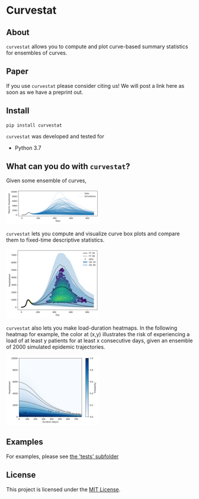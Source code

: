 # Curvestat
## About

`curvestat` allows you to compute and plot curve-based summary statistics for ensembles of curves.


## Paper

If you use `curvestat` please consider citing us! We will post a link here as soon as we have a preprint out.

## Install

    pip install curvestat

`curvestat` was developed and tested for 

* Python 3.7

## What can you do with `curvestat`?
Given some ensemble of curves, 

<img src="https://github.com/jonassjuul/curvestat/blob/master/paper/code_for_figures/other_images/simulations.png" alt="curve box plot with all-or-nothing ranking" width="50%" height="50%">

`curvestat` lets you compute and visualize curve box plots and compare them to fixed-time descriptive statistics.

<img src="https://github.com/jonassjuul/curvestat/blob/master/curvestat/tests/test_outputs/all_or_nothing_full.png" alt="curve box plot with all-or-nothing ranking" width="50%" height="50%">

`curvestat` also lets you make load-duration heatmaps. In the following heatmap for example, the color at (x,y) illustrates the risk of experiencing a load of at least y patients for at least x consecutive days, given an ensemble of 2000 simulated epidemic trajectories.

<img src="https://github.com/jonassjuul/curvestat/blob/master/curvestat/tests/test_outputs/colormap_LoadandDuration.png" alt="heatmap where color at (x,y) illustrates risk of experiencing a load of at least y patients for at least x consecutive days" width="50%" height="50%">

## Examples
For examples, please see <a href="https://github.com/jonassjuul/curvestat/tree/master/curvestat/tests"> the 'tests' subfolder </a>

## License

This project is licensed under the [MIT License](https://github.com/jonassjuul/curvestat/curvestat/blob/master/LICENSE).

